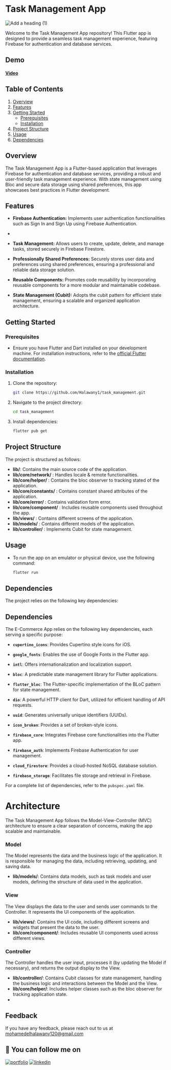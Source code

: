 # Task Management App
![Add a heading (1)](https://github.com/Halawany1/task_management/assets/96886506/95292ae5-261f-44ff-b069-73ad5b8d8784)


Welcome to the Task Management App repository! This Flutter app is designed to provide a seamless task management experience, featuring Firebase for authentication and database services.
## Demo
#### [Video](https://drive.google.com/file/d/1YPPqZBbuCBiSv6C8BoY-8lHHCrtUTKBs/view?usp=drive_link)

## Table of Contents
1. [Overview](#overview)
2. [Features](#features)
3. [Getting Started](#getting-started)
   - [Prerequisites](#prerequisites)
   - [Installation](#installation)
4. [Project Structure](#project-structure)
5. [Usage](#usage)
6. [Dependencies](#dependencies)

## Overview

The Task Management App is a Flutter-based application that leverages Firebase for authentication and database services, providing a robust and user-friendly task management experience. With state management using Bloc and secure data storage using shared preferences, this app showcases best practices in Flutter development.

## Features

- **Firebase Authentication:**  Implements user authentication functionalities such as Sign In and Sign Up using Firebase Authentication.
- 
- **Task Management:** Allows users to create, update, delete, and manage tasks, stored securely in Firebase Firestore.

- **Professionally Shared Preferences:** Securely stores user data and preferences using shared preferences, ensuring a professional and reliable data storage solution.

- **Reusable Components:** Promotes code reusability by incorporating reusable components for a more modular and maintainable codebase.

- **State Management (Cubit):**  Adopts the cubit pattern for efficient state management, ensuring a scalable and organized application architecture.

## Getting Started

### Prerequisites

- Ensure you have Flutter and Dart installed on your development machine. For installation instructions, refer to the [official Flutter documentation](https://flutter.dev/docs/get-started/install).

### Installation

1. Clone the repository:

   ```bash
   git clone https://github.com/Halawany1/task_management.git
1. Navigate to the project directory:
    ```bash
   cd task_management
2. Install dependencies:
    ```bash
   flutter pub get
    
## Project Structure

The project is structured as follows:

- **lib/**: Contains the main source code of the application.
- **lib/core/network/** : Handles locale & remote functionalities.
- **lib/core/helper/** : Contains the bloc observer to tracking stated of the application.
- **lib/core/constants/** : Contains constant shared attributes of the application.
- **lib/core/error/** : Contains validation form error.
- **lib/core/component/** : Includes reusable components used throughout the app.
- **lib/views/** : Contains different screens of the application.
- **lib/models/** :  Contains different models of the application.
- **lib/controller/** : Implements Cubit for state management.

  
## Usage
- To run the app on an emulator or physical device, use the following command:
   ```bash
   flutter run

## Dependencies
The project relies on the following key dependencies:

## Dependencies

The E-Commerce App relies on the following key dependencies, each serving a specific purpose:

- **`cupertino_icons`**: Provides Cupertino style icons for iOS.

- **`google_fonts`**: Enables the use of Google Fonts in the Flutter app.

- **`intl`**: Offers internationalization and localization support.

- **`bloc`**: A predictable state management library for Flutter applications.

- **`flutter_bloc`**: The Flutter-specific implementation of the BLoC pattern for state management.

- **`dio`**: A powerful HTTP client for Dart, utilized for efficient handling of API requests.
  
- **`uuid`**: Generates universally unique identifiers (UUIDs).
  
- **`icon_broken`**:  Provides a set of broken-style icons.
  
- **`firebase_core`**: Integrates Firebase core functionalities into the Flutter app.
  
- **`firebase_auth`**: Implements Firebase Authentication for user management.
  
- **`cloud_firestore`**: Provides a cloud-hosted NoSQL database solution.

- **`firebase_storage`**: Facilitates file storage and retrieval in Firebase.


For a complete list of dependencies, refer to the `pubspec.yaml` file.

# Architecture

The Task Management App follows the Model-View-Controller (MVC) architecture to ensure a clear separation of concerns, making the app scalable and maintainable.

### Model
The Model represents the data and the business logic of the application. It is responsible for managing the data, including retrieving, updating, and saving data.

- **lib/models/**: Contains data models, such as task models and user models, defining the structure of data used in the application.
### View
The View displays the data to the user and sends user commands to the Controller. It represents the UI components of the application.

- **lib/views/**: Contains the UI code, including different screens and widgets that present the data to the user.
- **lib/core/component/**: Includes reusable UI components used across different views.
### Controller
The Controller handles the user input, processes it (by updating the Model if necessary), and returns the output display to the View.

- **lib/controller/**: Contains Cubit classes for state management, handling the business logic and interactions between the Model and the View.
- **lib/core/helper/**: Includes helper classes such as the bloc observer for tracking application state.
- 

## Feedback

If you have any feedback, please reach out to us at mohamedelhalawany120@gmail.com

## 🔗 You can follow me on

[![portfolio](https://img.shields.io/badge/GitHub-100000?style=for-the-badge&logo=github&logoColor=white)](https://github.com/halawany1)
[![linkedin](https://img.shields.io/badge/linkedin-0A66C2?style=for-the-badge&logo=linkedin&logoColor=white)](https://www.linkedin.com/in/mohamed-elhalawany-329314220/)

